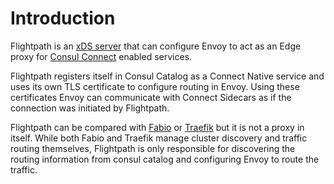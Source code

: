 # Introduction

Flightpath is an [xDS server][] that can configure Envoy to act as an Edge proxy for [Consul Connect][] enabled services.

Flightpath registers itself in Consul Catalog as a Connect Native service and uses its own TLS certificate to configure
routing in Envoy. Using these certificates Envoy can communicate with Connect Sidecars as if the connection was
initiated by Flightpath.

Flightpath can be compared with [Fabio][] or [Traefik][] but it is not a proxy in itself. While both Fabio and Traefik manage
cluster discovery and traffic routing themselves, Flightpath is only responsible for discovering the routing information
from consul catalog and configuring Envoy to route the traffic.


[xDS server]: https://www.envoyproxy.io/docs/envoy/latest/api-docs/xds_protocol 
[Consul Connect]: https://www.consul.io/docs/connect/index.html
[Traefik]: https://docs.traefik.io/
[Fabio]: https://fabiolb.net/